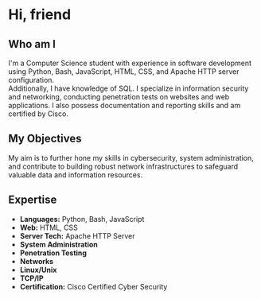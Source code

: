 # Hi, friend

## Who am I

I'm a Computer Science student with experience in software development using Python, Bash, JavaScript, HTML, CSS, and Apache HTTP server configuration.  
Additionally, I have knowledge of SQL. I specialize in information security and networking, conducting penetration tests on websites and web applications.
I also possess documentation and reporting skills and am certified by Cisco.

## My Objectives

My aim is to further hone my skills in cybersecurity, system administration, and contribute to building robust network infrastructures to safeguard valuable data and information resources.

## Expertise

- **Languages:** Python, Bash, JavaScript
- **Web:** HTML, CSS
- **Server Tech:** Apache HTTP Server
- **System Administration**
- **Penetration Testing**
- **Networks**
- **Linux/Unix**
- **TCP/IP**
- **Certification:** Cisco Certified Cyber Security

